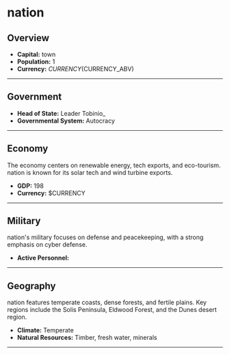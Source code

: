 # nation

## Overview

- **Capital:** town
- **Population:** 1
- **Currency:** $CURRENCY ($CURRENCY_ABV)

---

## Government

- **Head of State:** Leader Tobinio_
- **Governmental System:** Autocracy

---

## Economy
The economy centers on renewable energy, tech exports, and eco-tourism. nation is known for its solar tech and wind turbine exports.

- **GDP:** 198
- **Currency:** $CURRENCY

---

## Military
nation's military focuses on defense and peacekeeping, with a strong emphasis on cyber defense.

- **Active Personnel:** 

---

## Geography
nation features temperate coasts, dense forests, and fertile plains. Key regions include the Solis Peninsula, Eldwood Forest, and the Dunes desert region.

- **Climate:** Temperate
- **Natural Resources:** Timber, fresh water, minerals

---